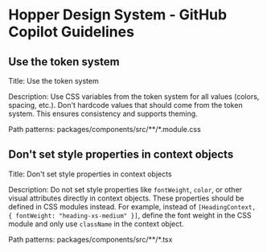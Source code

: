 # Hopper Design System - GitHub Copilot Guidelines

## Use the token system

Title: Use the token system

Description: Use CSS variables from the token system for all values (colors, spacing, etc.). Don't hardcode values that should come from the token system. This ensures consistency and supports theming.

Path patterns: packages/components/src/**/*.module.css

## Don't set style properties in context objects

Title: Don't set style properties in context objects

Description: Do not set style properties like `fontWeight`, `color`, or other visual attributes directly in context objects.
These properties should be defined in CSS modules instead. For example, instead of `[HeadingContext, { fontWeight: "heading-xs-medium" }]`, define the font weight in the CSS module and only use `className` in the context object.

Path patterns: packages/components/src/**/*.tsx

